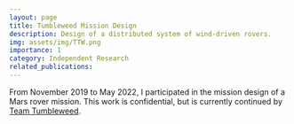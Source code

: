 ```yaml
---
layout: page
title: Tumbleweed Mission Design
description: Design of a distributed system of wind-driven rovers.
img: assets/img/TTW.png
importance: 1
category: Independent Research
related_publications:
---
```


From November 2019 to May 2022, I participated in the mission design of a Mars rover mission. This work is confidential, but is currently continued by [Team Tumbleweed](https://www.teamtumbleweed.eu).

<!-- <object data="{{ site.url }}{{ site.baseurl }}/assets/pdf/SpaceSweeperExecutiveSummary.pdf" width="1000" height="1000" type="application/pdf"></object> -->
